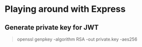 # Playing around with Express

## Generate private key for JWT
> openssl genpkey -algorithm RSA -out private.key -aes256
